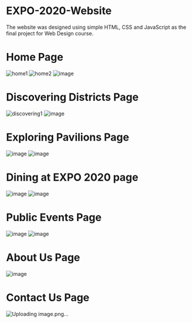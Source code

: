 # EXPO-2020-Website

The website was designed using simple HTML, CSS and JavaScript as the final project for Web Design course.

# Home Page
![home1](https://github.com/LemrabottIsmail/EXPO-2020-Website/assets/118296287/b346309a-767b-4b90-8bda-191f895a8c02)
![home2](https://github.com/LemrabottIsmail/EXPO-2020-Website/assets/118296287/099c1f30-637a-44b7-98c8-c033937efe58)
![image](https://github.com/LemrabottIsmail/EXPO-2020-Website/assets/118296287/52e2edd1-e921-4358-8217-0c29f67bc8d7)

# Discovering Districts Page
![discovering1](https://github.com/LemrabottIsmail/EXPO-2020-Website/assets/118296287/aba27de4-ec17-43cb-8024-550750dcd6c4)
![image](https://github.com/LemrabottIsmail/EXPO-2020-Website/assets/118296287/42ce6b7e-14d1-4f2f-9019-c7d96a681cba)

# Exploring Pavilions Page
![image](https://github.com/LemrabottIsmail/EXPO-2020-Website/assets/118296287/a98f856a-a4a9-4992-92cd-bb26a93c4997)
![image](https://github.com/LemrabottIsmail/EXPO-2020-Website/assets/118296287/a03baa6c-d67b-4ce6-a856-f726ba5f55a9)

# Dining at EXPO 2020 page
![image](https://github.com/LemrabottIsmail/EXPO-2020-Website/assets/118296287/ab4c31b1-0f7a-48a2-b2f3-0ac69098e57e)
![image](https://github.com/LemrabottIsmail/EXPO-2020-Website/assets/118296287/fa2d56e7-abf5-4dd9-bd7d-cd825d4450de)

# Public Events Page
![image](https://github.com/LemrabottIsmail/EXPO-2020-Website/assets/118296287/6661f601-0d24-4b22-b7a5-735eaa6fe0cb)
![image](https://github.com/LemrabottIsmail/EXPO-2020-Website/assets/118296287/828b5034-033c-4968-a291-46872feb6aa5)

# About Us Page
![image](https://github.com/LemrabottIsmail/EXPO-2020-Website/assets/118296287/676b3f59-fe04-4fb2-a554-89f21c715207)

# Contact Us Page
![Uploading image.png…]()
